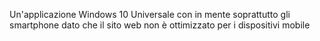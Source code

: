 Un'applicazione Windows 10 Universale con in mente soprattutto gli smartphone dato che il sito web non è ottimizzato per i dispositivi mobile
